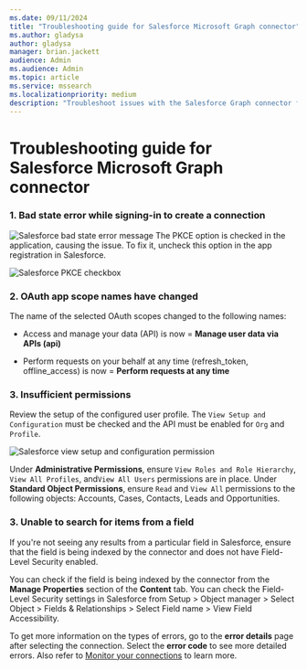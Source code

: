 ```yaml
--- 
ms.date: 09/11/2024 
title: "Troubleshooting guide for Salesforce Microsoft Graph connector" 
ms.author: gladysa
author: gladysa
manager: brian.jackett 
audience: Admin 
ms.audience: Admin 
ms.topic: article 
ms.service: mssearch 
ms.localizationpriority: medium 
description: "Troubleshoot issues with the Salesforce Graph connector for Microsoft Search" 
--- 
```


# Troubleshooting guide for Salesforce Microsoft Graph connector 

### 1. **Bad state error while signing-in to create a connection**
![Salesforce bad state error message](media/salesforce-connector/sf-bad-state-troubleshoot.png)
The PKCE option is checked in the application, causing the issue. To fix it, uncheck this option in the app registration in Salesforce.

![Salesforce PKCE checkbox](media/salesforce-connector/sf-pkce-troubleshoot.png)

### 2. **OAuth app scope names have changed**
The name of the selected OAuth scopes changed to the following names: 

- Access and manage your data (API) is now = **Manage user data via APIs (api)**

- Perform requests on your behalf at any time (refresh_token, offline_access) is now = **Perform requests at any time**

### 3. **Insufficient permissions**
Review the setup of the configured user profile. The `View Setup and Configuration` must be checked and the API must be enabled for `Org` and `Profile`.

 ![Salesforce view setup and configuration permission](media/salesforce-connector/sf-view-setup-troubleshoot.png)

Under **Administrative Permissions**, ensure `View Roles and Role Hierarchy`, `View All Profiles`, and`View All Users` permissions are in place. Under **Standard Object Permissions**, ensure `Read` and `View All` permissions to the following objects: Accounts, Cases, Contacts, Leads and Opportunities.

### 3. **Unable to search for items from a field**
If you're not seeing any results from a particular field in Salesforce, ensure that the field is being indexed by the connector and does not have Field-Level Security enabled.

You can check if the field is being indexed by the connector from the **Manage Properties** section of the **Content** tab.
You can check the Field-Level Security settings in Salesforce from Setup > Object manager > Select Object > Fields & Relationships > Select Field name > View Field Accessibility.

To get more information on the types of errors, go to the **error details** page after selecting the connection. Select the **error code** to see more detailed errors. Also refer to [Monitor your connections](./manage-connector.md) to learn more.